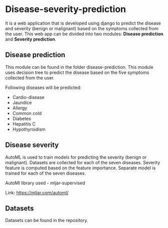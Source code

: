 # Disease-severity-prediction

It is a web application that is developed using django to predict the disease and severity (benign or malignant) based on the symptoms collected from the user.
This web app can be divided into two modules: **Disease prediction** and **Severity prediction**.

## Disease prediction

This module can be found in the folder disease-prediction. This module uses decision tree to predict the disease based on the five symptoms collected from the user.

Following diseases will be predicted:
* Cardio-disease
* Jaundice
* Allergy
* Common cold
* Diabetes
* Hepatitis C
* Hypothyroidism

## Disease severity

AutoML is used to train models for predicting the severity (benign or malignant). Datasets are collected for each of the seven diseases.
Severity feature is computed based on the feature importance. Separate model is trained for each of the seven diseases.

AutoMl library used - mljar-supervised

Link: https://mljar.com/automl/

## Datasets

Datasets can be found in the repository.

   

